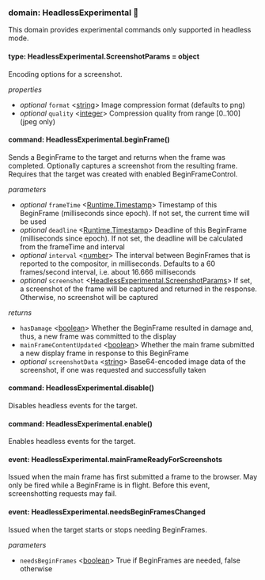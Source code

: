 
### domain: HeadlessExperimental 🌱

This domain provides experimental commands only supported in headless mode.


#### type: HeadlessExperimental.ScreenshotParams = object

Encoding options for a screenshot.

*properties*
- *optional* `format` <[string]> Image compression format (defaults to png)
- *optional* `quality` <[integer]> Compression quality from range [0..100] (jpeg only)


#### command: HeadlessExperimental.beginFrame()

Sends a BeginFrame to the target and returns when the frame was completed. Optionally captures a
screenshot from the resulting frame. Requires that the target was created with enabled
BeginFrameControl.

*parameters*
- *optional* `frameTime` <[Runtime.Timestamp]> Timestamp of this BeginFrame (milliseconds since epoch). If not set, the current time will
be used
- *optional* `deadline` <[Runtime.Timestamp]> Deadline of this BeginFrame (milliseconds since epoch). If not set, the deadline will be
calculated from the frameTime and interval
- *optional* `interval` <[number]> The interval between BeginFrames that is reported to the compositor, in milliseconds.
Defaults to a 60 frames/second interval, i.e. about 16.666 milliseconds
- *optional* `screenshot` <[HeadlessExperimental.ScreenshotParams]> If set, a screenshot of the frame will be captured and returned in the response. Otherwise,
no screenshot will be captured

*returns*
-  `hasDamage` <[boolean]> Whether the BeginFrame resulted in damage and, thus, a new frame was committed to the
display
-  `mainFrameContentUpdated` <[boolean]> Whether the main frame submitted a new display frame in response to this BeginFrame
- *optional* `screenshotData` <[string]> Base64-encoded image data of the screenshot, if one was requested and successfully taken


#### command: HeadlessExperimental.disable()

Disables headless events for the target.


#### command: HeadlessExperimental.enable()

Enables headless events for the target.


#### event: HeadlessExperimental.mainFrameReadyForScreenshots

Issued when the main frame has first submitted a frame to the browser. May only be fired while a
BeginFrame is in flight. Before this event, screenshotting requests may fail.


#### event: HeadlessExperimental.needsBeginFramesChanged

Issued when the target starts or stops needing BeginFrames.

*parameters*
-  `needsBeginFrames` <[boolean]> True if BeginFrames are needed, false otherwise

[Runtime.Timestamp]: runtime.md#type-runtimetimestamp--number "Runtime.Timestamp"
[HeadlessExperimental.ScreenshotParams]: headlessexperimental.md#type-headlessexperimentalscreenshotparams--object "HeadlessExperimental.ScreenshotParams"
[boolean]: https://developer.mozilla.org/en-US/docs/Web/JavaScript/Reference/Global_Objects/JSON "JSON boolean"
[string]: https://developer.mozilla.org/en-US/docs/Web/JavaScript/Reference/Global_Objects/JSON "JSON string"
[number]: https://developer.mozilla.org/en-US/docs/Web/JavaScript/Reference/Global_Objects/JSON "JSON number"
[integer]: https://developer.mozilla.org/en-US/docs/Web/JavaScript/Reference/Global_Objects/JSON "JSON integer"
[object]: https://developer.mozilla.org/en-US/docs/Web/JavaScript/Reference/Global_Objects/JSON "JSON object"
[any]: https://developer.mozilla.org/en-US/docs/Web/JavaScript/Reference/Global_Objects/JSON "JSON any"